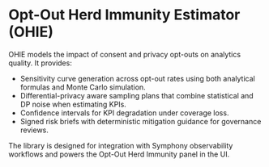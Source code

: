 # Opt-Out Herd Immunity Estimator (OHIE)

OHIE models the impact of consent and privacy opt-outs on analytics quality. It provides:

- Sensitivity curve generation across opt-out rates using both analytical formulas and Monte Carlo simulation.
- Differential-privacy aware sampling plans that combine statistical and DP noise when estimating KPIs.
- Confidence intervals for KPI degradation under coverage loss.
- Signed risk briefs with deterministic mitigation guidance for governance reviews.

The library is designed for integration with Symphony observability workflows and powers the Opt-Out Herd Immunity panel in the UI.
